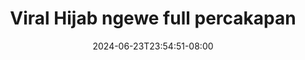 --- 
title: "Viral Hijab ngewe full percakapan"
description: "video  video bokep Viral Hijab ngewe full percakapan twitter durasi panjang  "
date: 2024-06-23T23:54:51-08:00
file_code: "nl4n6a8tsjeq"
draft: false
cover: "5ojngm40c2kf053g.jpg"
tags: ["Viral", "Hijab", "ngewe", "full", "percakapan", "bokep-indo", "bokep-viral", "bokep-ig"]
length: 730
fld_id: "1390190"
foldername: "093"
categories: ["093"]
views: 882
---